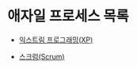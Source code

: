 # 애자일 프로세스 목록

- [익스트림 프로그래밍(XP)](https://github.com/kyeongmin-log/SoftwareEngineering/tree/main/AgileProcess/XP)

- [스크럼(Scrum)](https://github.com/kyeongmin-log/SoftwareEngineering/tree/main/AgileProcess/Scrum)
